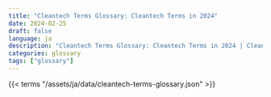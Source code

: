 ```yaml
---
title: "Cleantech Terms Glossary: Cleantech Terms in 2024"  
date: 2024-02-25
draft: false
language: ja
description: "Cleantech Terms Glossary: Cleantech Terms in 2024 | Cleantech Terms Glossary"
categories: glossary
tags: ["glossary"]
---
```


{{< terms "/assets/ja/data/cleantech-terms-glossary.json" >}}